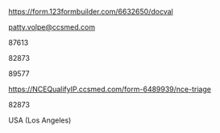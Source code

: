https://form.123formbuilder.com/6632650/docval

  patty.volpe@ccsmed.com
  
  87613
  
  82873
  
  89577
  

https://NCEQualifyIP.ccsmed.com/form-6489939/nce-triage

  82873


USA (Los Angeles)
